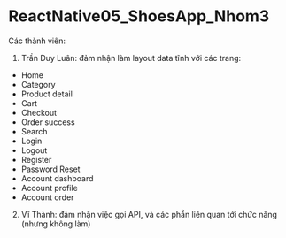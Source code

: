 # ReactNative05_ShoesApp_Nhom3

Các thành viên:

1. Trần Duy Luân: đảm nhận làm layout data tĩnh với các trang:

- Home
- Category
- Product detail
- Cart
- Checkout
- Order success
- Search
- Login
- Logout
- Register
- Password Reset
- Account dashboard
- Account profile
- Account order

2. Vĩ Thành: đảm nhận việc gọi API, và các phần liên quan tới chức năng (nhưng không làm)
